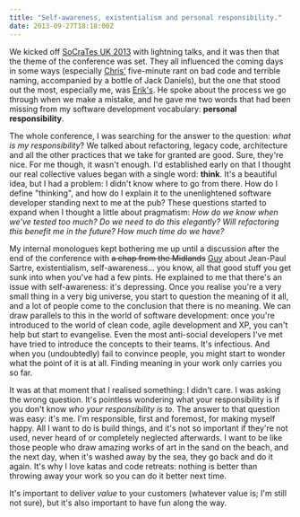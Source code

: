 ```yaml
---
title: "Self-awareness, existentialism and personal responsibility."
date: 2013-09-27T18:18:00Z
---
```


We kicked off [SoCraTes UK 2013](http://socratesuk.org/) with lightning
talks, and it was then that the theme of the conference was set. They
all influenced the coming days in some ways (especially
[Chris'](https://twitter.com/cawhitworth) five-minute rant on bad code
and terrible naming, accompanied by a bottle of Jack Daniels), but the
one that stood out the most, especially me, was
[Erik's](https://twitter.com/talboomerik). He spoke about the process we
go through when we make a mistake, and he gave me two words that had
been missing from my software development vocabulary: **personal
responsibility**.

<!--more-->

The whole conference, I was searching for the answer to the question:
*what is my responsibility*? We talked about refactoring, legacy code,
architecture and all the other practices that we take for granted are
good. Sure, they're nice. For me though, it wasn't enough. I'd
established early on that I thought our real collective values began
with a single word: **think**. It's a beautiful idea, but I had a
problem: I didn't know where to go from there. How do I define
"thinking", and how do I explain it to the unenlightened software
developer standing next to me at the pub? These questions started to
expand when I thought a little about pragmatism: *How do we know when
we've tested too much? Do we need to do this elegantly? Will refactoring
this benefit me in the future? How much time do we have?*

My internal monologues kept bothering me up until a discussion after the
end of the conference with ~~a chap from the Midlands~~
[Guy](https://twitter.com/guy127917) about Jean-Paul Sartre,
existentialism, self-awareness… you know, all that good stuff you get
sunk into when you've had a few pints. He explained to me that there's
an issue with self-awareness: it's depressing. Once you realise you're a
very small thing in a very big universe, you start to question the
meaning of it all, and a lot of people come to the conclusion that there
is no meaning. We can draw parallels to this in the world of software
development: once you're introduced to the world of clean code, agile
development and XP, you can't help but start to evangelise. Even the
most anti-social developers I've met have tried to introduce the
concepts to their teams. It's infectious. And when you (undoubtedly)
fail to convince people, you might start to wonder what the point of it
is at all. Finding meaning in your work only carries you so far.

It was at that moment that I realised something: I didn't care. I was
asking the wrong question. It's pointless wondering what your
responsibility is if you don't know *who your responsibility is to*. The
answer to that question was easy: it's me. I'm responsible, first and
foremost, for making myself happy. All I want to do is build things, and
it's not so important if they're not used, never heard of or completely
neglected afterwards. I want to be like those people who draw amazing
works of art in the sand on the beach, and the next day, when it's
washed away by the sea, they go back and do it again. It's why I love
katas and code retreats: nothing is better than throwing away your work
so you can do it better next time.

It's important to deliver *value* to your customers (whatever value is;
I'm still not sure), but it's also important to have fun along the way.
